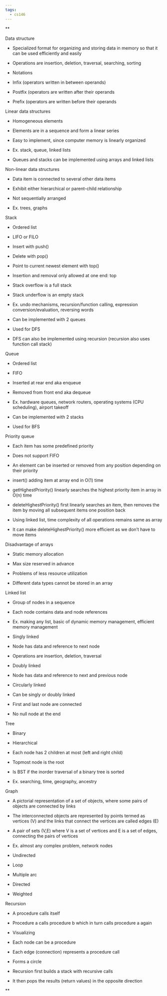 ```yaml
---
tags:
  - cs146
---
```

**

Data structure

- Specialized format for organizing and storing data in memory so that it can be used efficiently and easily
    
- Operations are insertion, deletion, traversal, searching, sorting
    
- Notations
    

- Infix (operators written in between operands)
    
- Postfix (operators are written after their operands
    
- Prefix (operators are written before their operands
    

  

Linear data structures

- Homogeneous elements
    
- Elements are in a sequence and form a linear series
    
- Easy to implement, since computer memory is linearly organized
    
- Ex. stack, queue, linked lists
    
- Queues and stacks can be implemented using arrays and linked lists
    

  

Non-linear data structures

- Data item is connected to several other data items
    
- Exhibit either hierarchical or parent-child relationship
    
- Not sequentially arranged
    
- Ex. trees, graphs
    

  

Stack

- Ordered list
    
- LIFO or FILO
    
- Insert with push()
    
- Delete with pop()
    
- Point to current newest element with top()
    
- Insertion and removal only allowed at one end: top
    
- Stack overflow is a full stack
    
- Stack underflow is an empty stack
    
- Ex. undo mechanisms, recursion/function calling, expression conversion/evaluation, reversing words
    
- Can be implemented with 2 queues
    
- Used for DFS
    
- DFS can also be implemented using recursion (recursion also uses function call stack)
    

  

Queue

- Ordered list
    
- FIFO
    
- Inserted at rear end aka enqueue
    
- Removed from front end aka dequeue
    
- Ex. hardware queues, network routers, operating systems (CPU scheduling), airport takeoff
    
- Can be implemented with 2 stacks
    
- Used for BFS
    

  

Priority queue

- Each item has some predefined priority
    
- Does not support FIFO
    
- An element can be inserted or removed from any position depending on their priority
    
- insert() adding item at array end in O(1) time
    
- getHighestPriority() linearly searches the highest priority item in array in O(n) time
    
- deleteHighestPriority() first linearly searches an item, then removes the item by moving all subsequent items one position back
    
- Using linked list, time complexity of all operations remains same as array
    

- It can make deleteHighestPriority() more efficient as we don’t have to move items
    

  

Disadvantage of arrays

- Static memory allocation
    
- Max size reserved in advance
    

- Problems of less resource utilization
    

- Different data types cannot be stored in an array
    

  

Linked list

- Group of nodes in a sequence
    
- Each node contains data and node references
    
- Ex. making any list, basic of dynamic memory management, efficient memory management
    
- Singly linked
    

- Node has data and reference to next node
    
- Operations are insertion, deletion, traversal
    

- Doubly linked
    

- Node has data and reference to next and previous node
    

- Circularly linked
    

- Can be singly or doubly linked
    
- First and last node are connected
    
- No null node at the end
    

  

Tree

- Binary
    

- Hierarchical
    
- Each node has 2 children at most (left and right child)
    
- Topmost node is the root
    
- Is BST if the inorder traversal of a binary tree is sorted
    

- Ex. searching, time, geography, ancestry
    

  

Graph

- A pictorial representation of a set of objects, where some pairs of objects are connected by links
    
- The interconnected objects are represented by points termed as vertices (V) and the links that connect the vertices are called edges (E)
    
- A pair of sets (V,E) where V is a set of vertices and E is a set of edges, connecting the pairs of vertices
    
- Ex. almost any complex problem, network nodes
    
- Undirected
    

- Loop
    
- Multiple arc
    

- Directed
    
- Weighted
    

  

Recursion

- A procedure calls itself
    
- Procedure a calls procedure b which in turn calls procedure a again
    
- Visualizing
    

- Each node can be a procedure
    
- Each edge (connection) represents a procedure call
    
- Forms a circle
    

- Recursion first builds a stack with recursive calls
    
- It then pops the results (return values) in the opposite direction
    

  
  
**